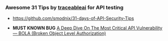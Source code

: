 ### Awesome 31 Tips by [traceableai](https://twitter.com/traceableai) for API testing
- https://github.com/smodnix/31-days-of-API-Security-Tips

- **MUST KNOWN BUG** [A Deep Dive On The Most Critical API Vulnerability — BOLA (Broken Object Level Authorization)](https://medium.com/@inonst/a-deep-dive-on-the-most-critical-api-vulnerability-bola-1342224ec3f2)
